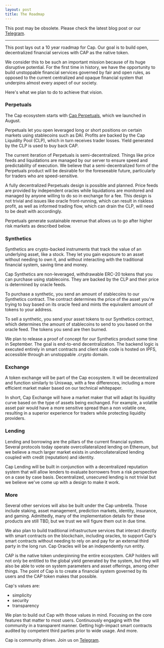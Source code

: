 ```yaml
---
layout: post
title: The Roadmap
---
```


This post may be obsolete. Please check the latest blog post or our [Telegram](https://t.me/capfin).

---

This post lays out a 10 year roadmap for Cap. Our goal is to build open, decentralized financial services with CAP as the native token.

We consider this to be such an important mission because of its huge disruptive potential. For the first time in history, we have the opportunity to build unstoppable financial services governed by fair and open rules, as opposed to the current centralized and opaque financial system that underpins almost every aspect of our society.

Here's what we plan to do to achieve that vision.

### Perpetuals

The Cap ecosystem starts with [Cap Perpetuals](https://cap.finance), which we launched in August.

Perpetuals let you open leveraged long or short positions on certain markets using stablecoins such as DAI. Profits are backed by the Cap Liquidity Pool (CLP), which in turn receives trader losses. Yield generated by the CLP is used to buy back CAP.

The current iteration of Perpetuals is semi-decentralized. Things like price feeds and liquidations are managed by our server to ensure speed and predictability of execution. We believe that a semi-decentralized form of the Perpetuals product will be desirable for the foreseeable future, particularly for traders who are speed-sensitive.

A fully decentralized Perpetuals design is possible and planned. Price feeds are provided by independent oracles while liquidations are monitored and managed by anyone willing to do so in exchange for a fee. This design is not trivial and issues like oracle front-running, which can result in riskless profit, as well as informed trading flow, which can drain the CLP, will need to be dealt with accordingly.

Perpetuals generate sustainable revenue that allows us to go after higher risk markets as described below.

### Synthetics

Synthetics are crypto-backed instruments that track the value of an underlying asset, like a stock. They let you gain exposure to an asset without needing to own it, and without interacting with the traditional financial system, saving time and money.

Cap Synthetics are non-leveraged, withdrawable ERC-20 tokens that you can purchase using stablecoins. They are backed by the CLP and their price is determined by oracle feeds.

To purchase a synthetic, you send an amount of stablecoins to our Synthetics contract. The contract determines the price of the asset you're trying to buy based on its oracle feed and mints the equivalent amount of tokens to your address.

To sell a synthetic, you send your asset tokens to our Synthetics contract, which determines the amount of stablecoins to send to you based on the oracle feed. The tokens you send are then burned.

We plan to release a proof of concept for our Synthetics product some time in September. The goal is end-to-end decentralization. The backend logic is executed entirely in smart contracts and client side code is hosted on IPFS, accessible through an unstoppable .crypto domain.

### Exchange

A token exchange will be part of the Cap ecosystem. It will be decentralized and function similarly to Uniswap, with a few differences, including a more efficient market maker based on our technical whitepaper.

In short, Cap Exchange will have a market maker that will adapt its liquidity curve based on the type of assets being exchanged. For example, a volatile asset pair would have a more sensitive spread than a non volatile one, resulting in a superior experience for traders while protecting liquidity providers.

### Lending

Lending and borrowing are the pillars of the current financial system. Several protocols today operate overcollateralized lending on Ethereum, but we believe a much larger market exists in undercollateralized lending coupled with credit (reputation) and identity. 

Cap Lending will be built in conjunction with a decentralized reputation system that will allow lenders to evaluate borrowers from a risk perspective on a case by case basis. Decentralized, unsecured lending is not trivial but we believe we've come up with a design to make it work.

### More

Several other services will also be built under the Cap umbrella. Those include staking, asset management, prediction markets, identity, insurance, and gaming. Admittedly, many of the implementation details for these products are still TBD, but we trust we will figure them out in due time.

We also plan to build traditional infrastructure services that interact directly with smart contracts on the blockchain, including oracles, to support Cap's smart contracts without needing to rely on and pay for an external third party in the long run. Cap Oracles will be an independently run entity.

CAP is the native token underpinning the entire ecosystem. CAP holders will not only be entitled to the global yield generated by the system, but they will also be able to vote on system parameters and asset offerings, among other things. The point of Cap is to create a financial system governed by its users and the CAP token makes that possible.

Cap's values are:

* simplicity
* security
* transparency

We plan to build out Cap with those values in mind. Focusing on the core features that matter to most users. Continuously engaging with the community in a transparent manner. Getting high-impact smart contracts audited by competent third parties prior to wide usage. And more.

Cap is community driven. Join us on [Telegram](https://t.me/capfin).


